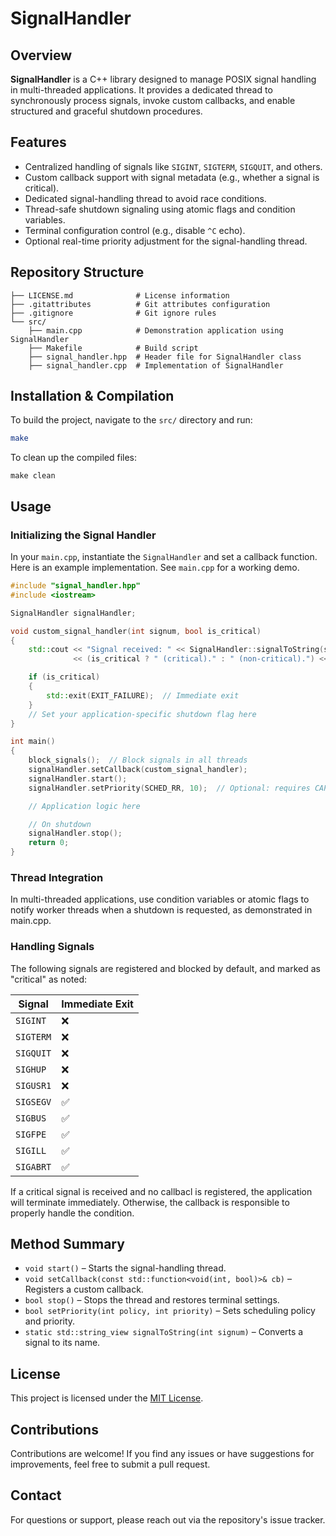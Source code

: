 # SignalHandler

## Overview

**SignalHandler** is a C++ library designed to manage POSIX signal handling in multi-threaded applications. It provides a dedicated thread to synchronously process signals, invoke custom callbacks, and enable structured and graceful shutdown procedures.

## Features

- Centralized handling of signals like `SIGINT`, `SIGTERM`, `SIGQUIT`, and others.
- Custom callback support with signal metadata (e.g., whether a signal is critical).
- Dedicated signal-handling thread to avoid race conditions.
- Thread-safe shutdown signaling using atomic flags and condition variables.
- Terminal configuration control (e.g., disable `^C` echo).
- Optional real-time priority adjustment for the signal-handling thread.

## Repository Structure

```text
├── LICENSE.md              # License information
├── .gitattributes          # Git attributes configuration
├── .gitignore              # Git ignore rules
└── src/
    ├── main.cpp            # Demonstration application using SignalHandler
    ├── Makefile            # Build script
    ├── signal_handler.hpp  # Header file for SignalHandler class
    ├── signal_handler.cpp  # Implementation of SignalHandler
```

## Installation & Compilation

To build the project, navigate to the `src/` directory and run:

```bash
make
```

To clean up the compiled files:

```basg
make clean
```

## Usage

### Initializing the Signal Handler

In your `main.cpp`, instantiate the `SignalHandler` and set a callback function.  Here is an example implementation.  See `main.cpp` for a working demo.

```cpp
#include "signal_handler.hpp"
#include <iostream>

SignalHandler signalHandler;

void custom_signal_handler(int signum, bool is_critical)
{
    std::cout << "Signal received: " << SignalHandler::signalToString(signum)
              << (is_critical ? " (critical)." : " (non-critical).") << std::endl;

    if (is_critical)
    {
        std::exit(EXIT_FAILURE);  // Immediate exit
    }
    // Set your application-specific shutdown flag here
}

int main()
{
    block_signals();  // Block signals in all threads
    signalHandler.setCallback(custom_signal_handler);
    signalHandler.start();
    signalHandler.setPriority(SCHED_RR, 10);  // Optional: requires CAP_SYS_NICE

    // Application logic here

    // On shutdown
    signalHandler.stop();
    return 0;
}
```

### Thread Integration

In multi-threaded applications, use condition variables or atomic flags to notify worker threads when a shutdown is requested, as demonstrated in main.cpp.

### Handling Signals

The following signals are registered and blocked by default, and marked as "critical" as noted:

| Signal | Immediate Exit |
| --- | --- |
| `SIGINT` | ❌ |
| `SIGTERM` | ❌ |
| `SIGQUIT` | ❌ |
| `SIGHUP` | ❌ |
| `SIGUSR1` | ❌ |
| `SIGSEGV` | ✅ |
| `SIGBUS` | ✅ |
| `SIGFPE` | ✅ |
| `SIGILL` | ✅ |
| `SIGABRT` | ✅ |

If a critical signal is received and no callbacl is registered, the application will terminate immediately. Otherwise, the callback is responsible to properly handle the condition.

## Method Summary

- `void start()` – Starts the signal-handling thread.
- `void setCallback(const std::function<void(int, bool)>& cb)` – Registers a custom callback.
- `bool stop()` – Stops the thread and restores terminal settings.
- `bool setPriority(int policy, int priority)` – Sets scheduling policy and priority.
- `static std::string_view signalToString(int signum)` – Converts a signal to its name.

## License

This project is licensed under the [MIT License](./LICENSE.md).

## Contributions

Contributions are welcome! If you find any issues or have suggestions for improvements, feel free to submit a pull request.

## Contact

For questions or support, please reach out via the repository's issue tracker.
